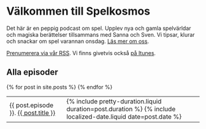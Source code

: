 ---
---

# Välkommen till Spelkosmos

Det här är en peppig podcast om spel. Upplev nya och gamla spelvärldar och magiska berättelser tillsammans med Sanna och Sven. Vi tipsar, klurar och snackar om spel varannan onsdag. [Läs mer om oss][1].

[Prenumerera via vår RSS][2]. Vi finns givetvis också [på Itunes][3].

## Alla episoder

<table id="all-episodes">
  {% for post in site.posts %}
    <tr>
      <td>
        {{ post.episode }}. <a href="{{ post.url }}">{{ post.title }}</a>
      </td>
      <td>
        {% include pretty-duration.liquid duration=post.duration %}
        <time datetime="{{ post.date | | date: '%Y-%m-%d' }}">{% include localized-date.liquid date=post.date %}</time>
      </td>
    </tr>
  {% endfor %}
</table>

<script>
(function () {
  var browserIsSupported = 'classList' in document.documentElement && 'closest' in document.documentElement && 'querySelector' in document && 'addEventListener' in document;

  if (!browserIsSupported) {
    return;
  }

  document.body.classList.add('js');

  var table = document.querySelector('#all-episodes');

  table.addEventListener('click', function (event) {
    var row = event.target.closest('tr');
    var firstLink = row && row.querySelector('a');

    if (firstLink) {
      firstLink.click();
    }
  });
}());
</script>

[1]: /om-oss/
[2]: http://spelkosmos.se/itunes.rss
[3]: https://itunes.apple.com/se/podcast/spelkosmos/id1074034373
